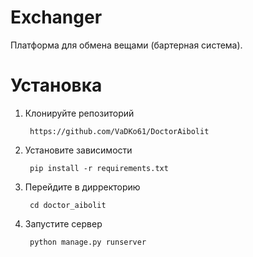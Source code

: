 # Exchanger

Платформа для обмена вещами (бартерная система).

# Установка

1. Клонируйте репозиторий

        https://github.com/VaDKo61/DoctorAibolit

2. Установите зависимости

        pip install -r requirements.txt

4. Перейдите в дирректорию

        cd doctor_aibolit

5. Запустите сервер

        python manage.py runserver


